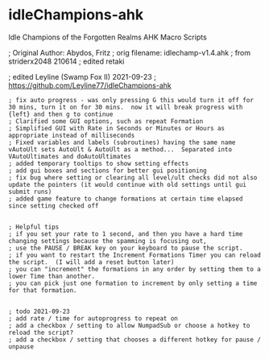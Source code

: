 # idleChampions-ahk
Idle Champions of the Forgotten Realms AHK Macro Scripts


; Original Author: Abydos, Fritz
; orig filename: idlechamp-v1.4.ahk
; from striderx2048 210614
; edited retaki

; edited Leyline (Swamp Fox II) 2021-09-23
    ; https://github.com/Leyline77/idleChampions-ahk

    ; fix auto progress - was only pressing G this would turn it off for 30 mins, turn it on for 30 mins.  now it will break progress with {left} and then g to continue
    ; Clarified some GUI options, such as repeat Formation
    ; Simplified GUI with Rate in Seconds or Minutes or Hours as appropriate instead of milliseconds
    ; Fixed variables and labels (subroutines) having the same name vAutoUlt sets AutoUlt & AutoUlt as a method...  Separated into VAutoUltimates and doAutoUltimates
    ; added temporary tooltips to show setting effects
    ; add gui boxes and sections for better gui positioning
    ; fix bug where setting or clearing all level/ult checks did not also update the pointers (it would continue with old settings until gui submit runs)
    ; added game feature to change formations at certain time elapsed since setting checked off


    ; Helpful tips
    ; if you set your rate to 1 second, and then you have a hard time changing settings because the spamming is focusing out,
    ; use the PAUSE / BREAK key on your keyboard to pause the script.
    ; if you want to restart the Increment Formations Timer you can reload the script.  (I will add a reset button later)
    ; you can "increment" the formations in any order by setting them to a lower Time than another.
    ; you can pick just one formation to increment by only setting a time for that formation.


    ; todo 2021-09-23
    ; add rate / time for autoprogress to repeat on
    ; add a checkbox / setting to allow NumpadSub or choose a hotkey to reload the script?
    ; add a checkbox / setting that chooses a different hotkey for pause / unpause
